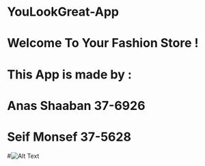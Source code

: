 # YouLookGreat-App
# Welcome To Your Fashion Store !
# This App is made by :
# Anas Shaaban 37-6926
# Seif Monsef 37-5628
#![Alt Text](https://media.giphy.com/media/I2boF3lNPZwiY/giphy.gif)
